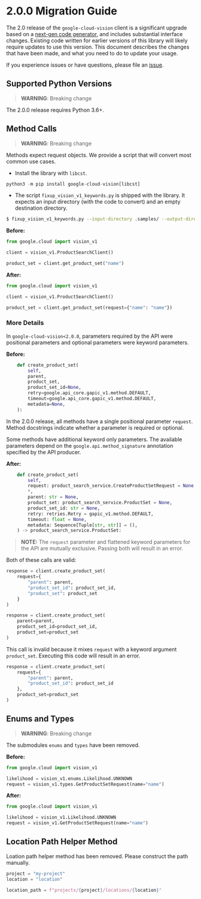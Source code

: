 # 2.0.0 Migration Guide

The 2.0 release of the `google-cloud-vision` client is a significant upgrade based on a [next-gen code generator](https://github.com/googleapis/gapic-generator-python), and includes substantial interface changes. Existing code written for earlier versions of this library will likely require updates to use this version. This document describes the changes that have been made, and what you need to do to update your usage.

If you experience issues or have questions, please file an [issue](https://github.com/googleapis/python-vision/issues).

## Supported Python Versions

> **WARNING**: Breaking change

The 2.0.0 release requires Python 3.6+.


## Method Calls

> **WARNING**: Breaking change

Methods expect request objects. We provide a script that will convert most common use cases.

* Install the library with `libcst`.

```py
python3 -m pip install google-cloud-vision[libcst]
```

* The script `fixup_vision_v1_keywords.py` is shipped with the library. It expects
an input directory (with the code to convert) and an empty destination directory.

```sh
$ fixup_vision_v1_keywords.py --input-directory .samples/ --output-directory samples/
```

**Before:**
```py
from google.cloud import vision_v1

client = vision_v1.ProductSearchClient()

product_set = client.get_product_set("name")
```


**After:**
```py
from google.cloud import vision_v1

client = vision_v1.ProductSearchClient()

product_set = client.get_product_set(request={"name": "name"})
```

### More Details

In `google-cloud-vision<2.0.0`, parameters required by the API were positional parameters and optional parameters were keyword parameters.

**Before:**
```py
    def create_product_set(
        self,
        parent,
        product_set,
        product_set_id=None,
        retry=google.api_core.gapic_v1.method.DEFAULT,
        timeout=google.api_core.gapic_v1.method.DEFAULT,
        metadata=None,
    ):
```

In the 2.0.0 release, all methods have a single positional parameter `request`. Method docstrings indicate whether a parameter is required or optional.

Some methods have additional keyword only parameters. The available parameters depend on the `google.api.method_signature` annotation specified by the API producer.


**After:**
```py
    def create_product_set(
        self,
        request: product_search_service.CreateProductSetRequest = None,
        *,
        parent: str = None,
        product_set: product_search_service.ProductSet = None,
        product_set_id: str = None,
        retry: retries.Retry = gapic_v1.method.DEFAULT,
        timeout: float = None,
        metadata: Sequence[Tuple[str, str]] = (),
    ) -> product_search_service.ProductSet:
```

> **NOTE:** The `request` parameter and flattened keyword parameters for the API are mutually exclusive.
> Passing both will result in an error.


Both of these calls are valid:

```py
response = client.create_product_set(
    request={
        "parent": parent,
        "product_set_id": product_set_id,
        "product_set": product_set
    }
)
```

```py
response = client.create_product_set(
    parent=parent,
    product_set_id=product_set_id,
    product_set=product_set
)
```

This call is invalid because it mixes `request` with a keyword argument `product_set`. Executing this code
will result in an error.

```py
response = client.create_product_set(
    request={
        "parent": parent,
        "product_set_id": product_set_id
    },
    product_set=product_set
)
```



## Enums and Types


> **WARNING**: Breaking change

The submodules `enums` and `types` have been removed.

**Before:**
```py
from google.cloud import vision_v1

likelihood = vision_v1.enums.Likelihood.UNKNOWN
request = vision_v1.types.GetProductSetRequest(name="name")
```


**After:**
```py
from google.cloud import vision_v1

likelihood = vision_v1.Likelihood.UNKNOWN
request = vision_v1.GetProductSetRequest(name="name")
```

## Location Path Helper Method

Loation path helper method has been removed. Please construct
the path manually.

```py
project = "my-project"
location = "location"

location_path = f"projects/{project}/locations/{location}"
```
